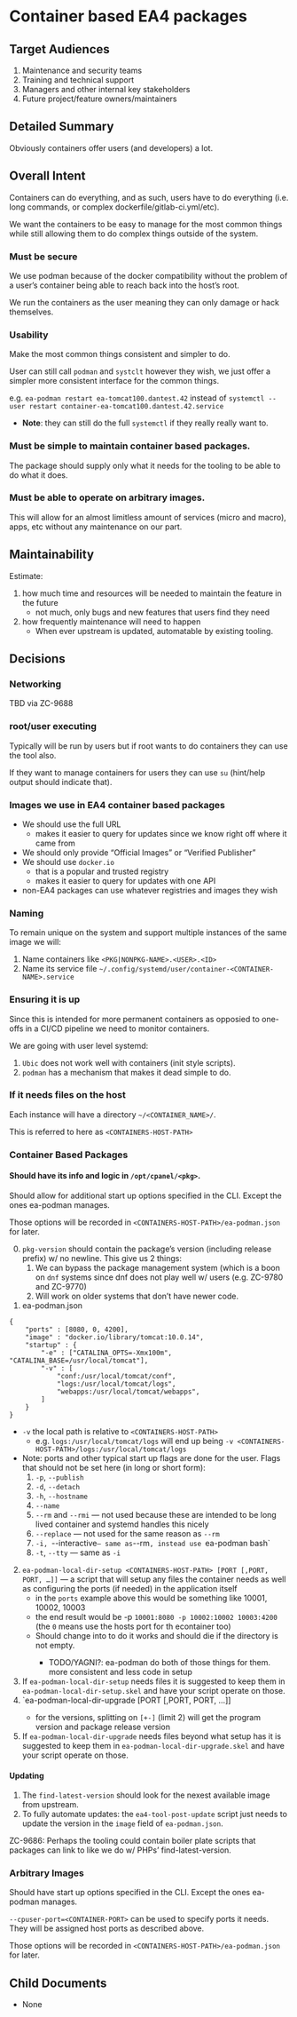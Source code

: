 # Container based EA4 packages

## Target Audiences

1. Maintenance and security teams
2. Training and technical support
3. Managers and other internal key stakeholders
4. Future project/feature owners/maintainers

## Detailed Summary

Obviously containers offer users (and developers) a lot.

## Overall Intent

Containers can do everything, and as such, users have to do everything (i.e. long commands, or complex dockerfile/gitlab-ci.yml/etc).

We want the containers to be easy to manage for the most common things while still allowing them to do complex things outside of the system.

### Must be secure

We use podman because of the docker compatibility without the problem of a user’s container being able to reach back into the host’s root.

We run the containers as the user meaning they can only damage or hack themselves.

### Usability

Make the most common things consistent and simpler to do.

User can still call `podman` and `systclt` however they wish, we just offer a simpler more consistent interface for the common things.

e.g. `ea-podman restart ea-tomcat100.dantest.42` instead of `systemctl --user restart container-ea-tomcat100.dantest.42.service`
* **Note**: they can still do the full `systemctl` if they really really want to.

### Must be simple to maintain container based packages.

The package should supply only what it needs for the tooling to be able to do what it does.

### Must be able to operate on arbitrary images.

This will allow for an almost limitless amount of services (micro and macro), apps, etc without any maintenance on our part.

## Maintainability

Estimate:

1. how much time and resources will be needed to maintain the feature in the future
    * not much, only bugs and new features that users find they need
2. how frequently maintenance will need to happen
    * When ever upstream is updated, automatable by existing tooling.

## Decisions

### Networking

TBD via ZC-9688

### root/user executing

Typically will be run by users but if root wants to do containers they can use the tool also.

If they want to manage containers for users they can use `su` (hint/help output should indicate that).

### Images we use in EA4 container based packages

* We should use the full URL
  * makes it easier to query for updates since we know right off where it came from
* We should only provide “Official Images” or “Verified Publisher”
* We should use `docker.io`
  * that is a popular and trusted registry
  * makes it easier to query for updates with one API
* non-EA4 packages can use whatever registries and images they wish

### Naming

To remain unique on the system and support multiple instances of the same image we will:

1. Name containers like `<PKG|NONPKG-NAME>.<USER>.<ID>`
2. Name its service file `~/.config/systemd/user/container-<CONTAINER-NAME>.service`

### Ensuring it is up

Since this is intended for more permanent containers as opposied to one-offs in a CI/CD pipeline we need to monitor containers.

We are going with user level systemd:

1. `Ubic` does not work well with containers (init style scripts).
2. `podman` has a mechanism that makes it dead simple to do.

### If it needs files on the host

Each instance will have a directory `~/<CONTAINER_NAME>/`.

This is referred to here as `<CONTAINERS-HOST-PATH>`

### Container Based Packages

#### Should have its info and logic in `/opt/cpanel/<pkg>`.

Should allow for additional start up options specified in the CLI. Except the ones ea-podman manages.

Those options will be recorded in `<CONTAINERS-HOST-PATH>/ea-podman.json` for later.

0. `pkg-version` should contain the package’s version (including release prefix) w/ no newline. This give us 2 things:
   1. We can bypass the package management system (which is a boon on `dnf` systems since dnf does not play well w/ users (e.g. ZC-9780 and ZC-9770)
   2. Will work on older systems that don’t have newer code.
1. ea-podman.json
```
{
    "ports" : [8080, 0, 4200],
    "image" : "docker.io/library/tomcat:10.0.14",
    "startup" : {
        "-e" : ["CATALINA_OPTS=-Xmx100m", "CATALINA_BASE=/usr/local/tomcat"],
        "-v" : [
            "conf:/usr/local/tomcat/conf",
            "logs:/usr/local/tomcat/logs",
            "webapps:/usr/local/tomcat/webapps",
        ]
    }
}
```
   * `-v` the local path is relative to `<CONTAINERS-HOST-PATH>`
      * e.g. `logs:/usr/local/tomcat/logs` will end up being `-v <CONTAINERS-HOST-PATH>/logs:/usr/local/tomcat/logs`
   * Note: ports and other typical start up flags are done for the user. Flags that should not be set here (in long or short form):
      1. `-p`, `--publish`
      2. `-d`, `--detach`
      3. `-h`, `--hostname`
      4. `--name`
      5. `--rm` and `--rmi` — not used because these are intended to be long lived container and systemd handles this nicely
      6. `--replace` — not used for the same reason as `--rm`
      7. `-i, `--interactive` — same as `--rm`, instead use `ea-podman bash`
      8. `-t`, `--tty` — same as `-i`
2. `ea-podman-local-dir-setup <CONTAINERS-HOST-PATH> [PORT [,PORT, PORT, …]]` — a script that will setup any files the container needs as well as configuring the ports (if needed) in the application itself
   * in the `ports` example above this would be something like 10001, 10002, 10003
   * the end result would be -p `10001:8080 -p 10002:10002 10003:4200` (the `0` means use the hosts port for th econtainer too)
   * Should change into <CONTAINERS-HOST-PATH> to do it works and should die if the directory is not empty.
     * TODO/YAGNI?: ea-podman do both of those things for them. more consistent and less code in setup
3. If `ea-podman-local-dir-setup` needs files it is suggested to keep them in `ea-podman-local-dir-setup.skel` and have your script operate on those.
4. `ea-podman-local-dir-upgrade <CONTAINERS-HOST-PATH> <PKG-VERSION-OF-CONTAINER> <PKG-VERSION-ON-THE-SYSTEM-ATM> [PORT [,PORT, PORT, …]]
   * for the versions, splitting on `[+-]` (limit 2) will get the program version and package release version
5. If `ea-podman-local-dir-upgrade` needs files beyond what setup has it is suggested to keep them in `ea-podman-local-dir-upgrade.skel` and have your script operate on those.

#### Updating

1. The `find-latest-version` should look for the nexest available image from upstream.
2. To fully automate updates: the `ea4-tool-post-update` script just needs to update the version in the `image` field of `ea-podman.json`.

ZC-9686: Perhaps the tooling could contain boiler plate scripts that packages can link to like we do w/ PHPs’ find-latest-version.

### Arbitrary Images

Should have start up options specified in the CLI. Except the ones ea-podman manages.

`--cpuser-port=<CONTAINER-PORT>` can be used to specify ports it needs. They will be assigned host ports as described above.

Those options will be recorded in `<CONTAINERS-HOST-PATH>/ea-podman.json` for later.

## Child Documents

* None
